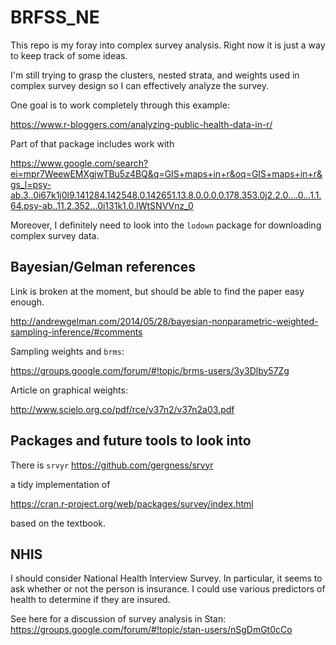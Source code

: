 # BRFSS_NE

This repo is my foray into complex survey analysis. Right now it is just a way to keep track of some ideas.

I'm still trying to grasp the clusters, nested strata, and weights used in complex survey design so I can effectively analyze the survey.

One goal is to work completely through this example:

https://www.r-bloggers.com/analyzing-public-health-data-in-r/

Part of that package includes work with

https://www.google.com/search?ei=mpr7WeewEMXgjwTBu5z4BQ&q=GIS+maps+in+r&oq=GIS+maps+in+r&gs_l=psy-ab.3..0i67k1j0l9.141284.142548.0.142651.13.8.0.0.0.0.178.353.0j2.2.0....0...1.1.64.psy-ab..11.2.352...0i131k1.0.IWtSNVVnz_0


Moreover, I definitely need to look into the `lodown` package for downloading complex survey data.

## Bayesian/Gelman references

Link is broken at the moment, but should be able to find the paper easy enough.

http://andrewgelman.com/2014/05/28/bayesian-nonparametric-weighted-sampling-inference/#comments

Sampling weights and `brms`:

https://groups.google.com/forum/#!topic/brms-users/3y3Dlby57Zg

Article on graphical weights: 

http://www.scielo.org.co/pdf/rce/v37n2/v37n2a03.pdf


## Packages and future tools to look into

There is `srvyr`
https://github.com/gergness/srvyr

a tidy implementation of 

https://cran.r-project.org/web/packages/survey/index.html

based on the textbook. 

## NHIS

I should consider National Health Interview Survey. In particular, it seems to ask whether or not the person is insurance. I could use various predictors of health to determine if they are insured. 

See here for a discussion of survey analysis in Stan: https://groups.google.com/forum/#!topic/stan-users/nSgDmGt0cCo

